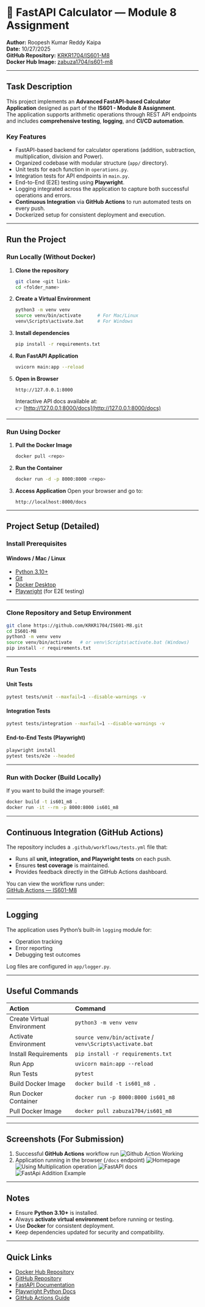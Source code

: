 # 🧮 FastAPI Calculator — Module 8 Assignment
**Author:** Roopesh Kumar Reddy Kaipa<br>
**Date:** 10/27/2025<br>
**GitHub Repository:** [KRKR1704/IS601-M8](https://github.com/KRKR1704/IS601-M8)<br>
**Docker Hub Image:** [zabuza1704/is601-m8](https://hub.docker.com/r/zabuza1704/is601-m8)

---

## Task Description

This project implements an **Advanced FastAPI-based Calculator Application** designed as part of the **IS601 - Module 8 Assignment**.  
The application supports arithmetic operations through REST API endpoints and includes **comprehensive testing**, **logging**, and **CI/CD automation**.

### Key Features
- FastAPI-based backend for calculator operations (addition, subtraction, multiplication, division and Power).
- Organized codebase with modular structure (`app/` directory).
- Unit tests for each function in `operations.py`.
- Integration tests for API endpoints in `main.py`.
- End-to-End (E2E) testing using **Playwright**.
- Logging integrated across the application to capture both successful operations and errors.
- **Continuous Integration** via **GitHub Actions** to run automated tests on every push.
- Dockerized setup for consistent deployment and execution.

---

## Run the Project

### Run Locally (Without Docker)

1. **Clone the repository**
   ```bash
   git clone <git link>
   cd <folder_name>
   ```

2. **Create a Virtual Environment**
   ```bash
   python3 -m venv venv
   source venv/bin/activate      # For Mac/Linux
   venv\Scripts\activate.bat     # For Windows
   ```

3. **Install dependencies**
   ```bash
   pip install -r requirements.txt
   ```

4. **Run FastAPI Application**
   ```bash
   uvicorn main:app --reload
   ```

5. **Open in Browser**
   ```
   http://127.0.0.1:8000
   ```
   Interactive API docs available at:  
   👉 [http://127.0.0.1:8000/docs](http://127.0.0.1:8000/docs)

---

### Run Using Docker

1. **Pull the Docker Image**
   ```bash
   docker pull <repo>
   ```

2. **Run the Container**
   ```bash
   docker run -d -p 8000:8000 <repo>
   ```

3. **Access Application**
   Open your browser and go to:
   ```
   http://localhost:8000/docs
   ```

---

## Project Setup (Detailed)

### Install Prerequisites

#### **Windows / Mac / Linux**
- [Python 3.10+](https://www.python.org/downloads/)
- [Git](https://git-scm.com/downloads)
- [Docker Desktop](https://www.docker.com/products/docker-desktop/)
- [Playwright](https://playwright.dev/python/) (for E2E testing)

---

### Clone Repository and Setup Environment
```bash
git clone https://github.com/KRKR1704/IS601-M8.git
cd IS601-M8
python3 -m venv venv
source venv/bin/activate   # or venv\Scripts\activate.bat (Windows)
pip install -r requirements.txt
```

---

### Run Tests

#### Unit Tests
```bash
pytest tests/unit --maxfail=1 --disable-warnings -v
```

#### Integration Tests
```bash
pytest tests/integration --maxfail=1 --disable-warnings -v
```

#### End-to-End Tests (Playwright)
```bash
playwright install
pytest tests/e2e --headed
```

---

### Run with Docker (Build Locally)
If you want to build the image yourself:
```bash
docker build -t is601_m8 .
docker run -it --rm -p 8000:8000 is601_m8
```

---

## Continuous Integration (GitHub Actions)

The repository includes a `.github/workflows/tests.yml` file that:
- Runs all **unit, integration, and Playwright tests** on each push.
- Ensures **test coverage** is maintained.
- Provides feedback directly in the GitHub Actions dashboard.

You can view the workflow runs under:  
[GitHub Actions — IS601-M8](https://github.com/KRKR1704/IS601-M8/actions)

---

## Logging

The application uses Python’s built-in `logging` module for:
- Operation tracking
- Error reporting
- Debugging test outcomes

Log files are configured in `app/logger.py`.


---

## Useful Commands

| Action | Command |
|:-------|:---------|
| Create Virtual Environment | `python3 -m venv venv` |
| Activate Environment | `source venv/bin/activate` / `venv\Scripts\activate.bat` |
| Install Requirements | `pip install -r requirements.txt` |
| Run App | `uvicorn main:app --reload` |
| Run Tests | `pytest` |
| Build Docker Image | `docker build -t is601_m8 .` |
| Run Docker Container | `docker run -p 8000:8000 is601_m8` |
| Pull Docker Image | `docker pull zabuza1704/is601_m8` |

---

## Screenshots (For Submission)
1. Successful **GitHub Actions** workflow run
![Github Action Working](Images/image.png)
2. Application running in the browser (`/docs` endpoint)
![Homepage](<Images/Screenshot 2025-10-27 190635.png>)
![Using Multiplication operation](<Images/Screenshot 2025-10-27 190654.png>)
![FastAPI docs ](<Images/Screenshot 2025-10-27 190716.png>)
![FastApi Addition Example](<Images/Screenshot 2025-10-27 190940.png>)
---

## Notes
- Ensure **Python 3.10+** is installed.
- Always **activate virtual environment** before running or testing.
- Use **Docker** for consistent deployment.
- Keep dependencies updated for security and compatibility.

---

## Quick Links

- [Docker Hub Repository](https://hub.docker.com/r/zabuza1704/is601_m8)  
- [GitHub Repository](https://github.com/KRKR1704/IS601-M8)  
- [FastAPI Documentation](https://fastapi.tiangolo.com/)  
- [Playwright Python Docs](https://playwright.dev/python/)  
- [GitHub Actions Guide](https://docs.github.com/en/actions)
